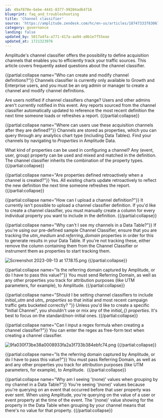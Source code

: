 ```yaml
---
id: 49af870e-6ebe-4441-8377-99204ad64716
blueprint: faq_and_troubleshooting
title: 'Channel classifier'
source: 'https://amplitude.zendesk.com/hc/en-us/articles/18747333783067'
category: governance
landing: false
updated_by: 5817a4fa-a771-417a-aa94-a0b1e7f55eae
updated_at: 1721323976
---
```

Amplitude's channel classifier offers the possibility to define acquisition channels that enables you to efficiently track your traffic sources. This article covers frequently asked questions about the channel classifier. 

{{partial:collapse name="Who can create and modify channel definitions?"}}
Channels classifier is currently only available to Growth and Enterprise users, and you must be an org admin or manager to create a channel and modify channel definitions. 

Are users notified if channel classifiers change?
Users and other admins aren't currently notified in this event. Any reports sourced from the channel classifier automatically updated to reference the most recent definition the next time someone loads or refreshes a report.
{{/partial:collapse}}


{{partial:collapse name="Where can users use these acquisition channels after they are defined?"}}
Channels are stored as properties, which you can query through any analytics chart type (including Data Tables). Find your channels by navigating to *Properties* in Amplitude Data.

What kind of properties can be used in configuring a channel?
Any (event, user, group) property can be used and mixed and matched in the definition. The channel classifier inherits the combination of the property types.
{{/partial:collapse}}


{{partial:collapse name="Are properties defined retroactively when a channel is created?"}}
Yes. All existing charts update retroactively to reflect the new definition the next time someone refreshes the report.
{{/partial:collapse}}


{{partial:collapse name="How can I upload a channel definition?"}}
It currently isn't possible to upload a channel classifier definition. If you'd like to create a channel classifier, you must manually create a column for every individual property you want to include in the definition.
{{/partial:collapse}}


{{partial:collapse name="Why can't I see my channels in a Data Table?"}}
If you're using our pre-defined sample Channel Classifier, ensure that you are tracking the *utm\_medium* and *referring\_domain* properties in order for this to generate results in your Data Table. If you're not tracking these, either remove the column containing them from the Channel Classifier or instrument them as properties to start tracking them. 

![Screenshot 2023-09-13 at 17.18.15.png](/docs/output/img/faq/screenshot-2023-09-13-at-17-18-15-png.png)
{{/partial:collapse}}


{{partial:collapse name="Is the referring domain captured by Amplitude, or do I have to pass this value?"}}
You must send Referring Domain, as well as any other properties you track for attribution purposes (like UTM parameters, for example), to Amplitude.
{{/partial:collapse}}

{{partial:collapse name="Should I be setting channel classifiers to include *initial_utm* and *utm_ properties* so that initial and most recent campaign traffic gets bucketed correctly?  "}}
Unless you'd like to create a specific "Initial Channel", you shouldn't use or mix any of the i*nitial\_{} properties*. It's best to focus on the standard/non-initial ones. 
{{/partial:collapse}}


{{partial:collapse name="Can I input a regex formula when creating a channel classifier?"}}
You can enter the regex as free-form text when creating a channel classifier.

![9fa030f73be38a0008933fa2a3f733b384ebfc74.png](/docs/output/img/faq/9fa030f73be38a0008933fa2a3f733b384ebfc74-png.png)
{{/partial:collapse}}

{{partial:collapse name="Is the referring domain captured by Amplitude, or do I have to pass this value?"}}
You must pass Referring Domain, as well as and any other properties you track for attribution purposes (like UTM parameters, for example), to Amplitude. 
{{/partial:collapse}}


{{partial:collapse name="Why am I seeing '(none)' values when grouping by my channel in a Data Table?"}}
You're seeing '(none)' values because you're querying on an event that occurred before that user property was ever sent. When using Amplitude, you're querying on the value of a user or event property at the time of the event. The '(none)' value showing for the property in the Data Table when grouping by your channel means that there's no value for that property.
{{/partial:collapse}}